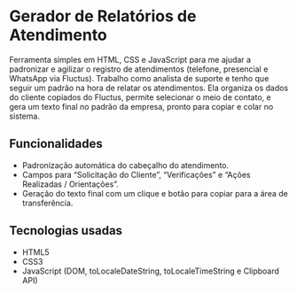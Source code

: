 # Gerador de Relatórios de Atendimento
Ferramenta simples em HTML, CSS e JavaScript para me ajudar a padronizar e agilizar o registro de atendimentos (telefone, presencial e WhatsApp via Fluctus). Trabalho como analista de suporte e tenho que seguir um padrão na hora de relatar os atendimentos. Ela organiza os dados do cliente copiados do Fluctus, permite selecionar o meio de contato, e gera um texto final no padrão da empresa, pronto para copiar e colar no sistema.

## Funcionalidades 
- Padronização automática do cabeçalho do atendimento.
- Campos para “Solicitação do Cliente”, “Verificações” e “Ações Realizadas / Orientações”.
- Geração do texto final com um clique e botão para copiar para a área de transferência.

## Tecnologias usadas
- HTML5
- CSS3
- JavaScript (DOM, toLocaleDateString, toLocaleTimeString e Clipboard API)
